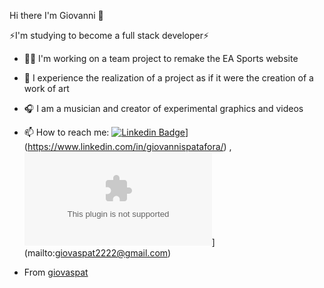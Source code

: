 Hi there I'm Giovanni 👋

⚡I'm studying to become a full stack developer⚡

- 👨‍💻 I'm working on a team project to remake the EA Sports website
- 🎨 I experience the realization of a project as if it were the creation of a work of art
- 🎧 I am a musician and creator of experimental graphics and videos


- 📫 How to reach me: [![Linkedin Badge](https://www.linkedin.com/in/giovannispatafora/)](https://img.shields.io/badge/-Giovanni_Spatafora-blue?style=flat&logo=Linkedin&logoColor=white&link=https://www.linkedin.com/in/giovannispatafora/)](https://www.linkedin.com/in/giovannispatafora/) , [![Gmail Badge](giovaspat2222@gmail.com)](https://img.shields.io/badge/-giovaspat2222%40gmail.com-red?style=flat&logo=Gmail&logoColor=white)](mailto:giovaspat2222@gmail.com)


* From [giovaspat](github.com/giovaspat)
<!--
**giovaspat/giovaspat** is a ✨ _special_ ✨ repository because its `README.md` (this file) appears on your GitHub profile.

Here are some ideas to get you started:

- 🔭 I’m currently working on ...
- 🌱 I’m currently learning ...
- 👯 I’m looking to collaborate on ...
- 🤔 I’m looking for help with ...
- 💬 Ask me about ...
- 📫 How to reach me: ...
- 😄 Pronouns: ...
- ⚡ Fun fact: ...
-->
